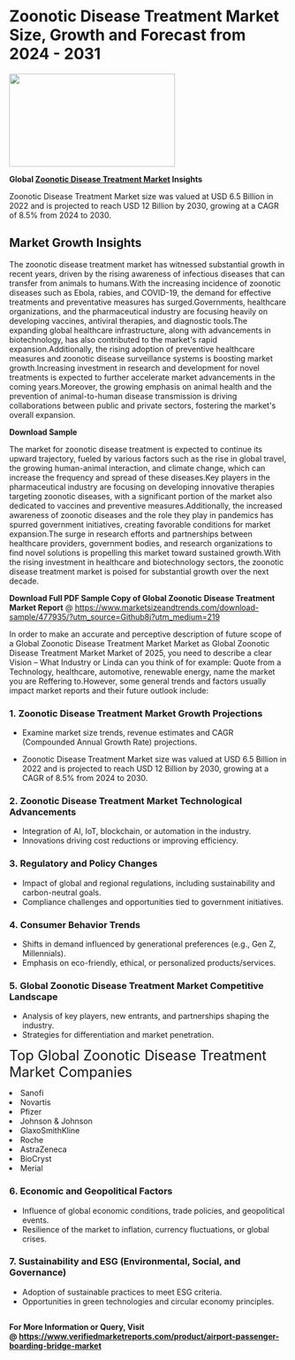 <H1>Zoonotic Disease Treatment Market Size, Growth and Forecast from 2024 - 2031</H1><img class="aligncenter size-medium wp-image-584254" src="https://thirdeyenews.in/wp-content/uploads/2024/09/Global-Market-Research-300x168.jpeg" alt="" width="300" height="168" /><p><strong>Global&nbsp;<a href="https://www.marketsizeandtrends.com/download-sample/477935/?utm_source=Github8j?utm_medium=219">Zoonotic Disease Treatment Market</a> Insights</strong></p><p>Zoonotic Disease Treatment Market size was valued at USD 6.5 Billion in 2022 and is projected to reach USD 12 Billion by 2030, growing at a CAGR of 8.5% from 2024 to 2030.</p><p><h2>Market Growth Insights</h2> <p>The zoonotic disease treatment market has witnessed substantial growth in recent years, driven by the rising awareness of infectious diseases that can transfer from animals to humans.With the increasing incidence of zoonotic diseases such as Ebola, rabies, and COVID-19, the demand for effective treatments and preventative measures has surged.Governments, healthcare organizations, and the pharmaceutical industry are focusing heavily on developing vaccines, antiviral therapies, and diagnostic tools.The expanding global healthcare infrastructure, along with advancements in biotechnology, has also contributed to the market's rapid expansion.Additionally, the rising adoption of preventive healthcare measures and zoonotic disease surveillance systems is boosting market growth.Increasing investment in research and development for novel treatments is expected to further accelerate market advancements in the coming years.Moreover, the growing emphasis on animal health and the prevention of animal-to-human disease transmission is driving collaborations between public and private sectors, fostering the market's overall expansion.</p> <p><strong>Download Sample</strong></p> <p>The market for zoonotic disease treatment is expected to continue its upward trajectory, fueled by various factors such as the rise in global travel, the growing human-animal interaction, and climate change, which can increase the frequency and spread of these diseases.Key players in the pharmaceutical industry are focusing on developing innovative therapies targeting zoonotic diseases, with a significant portion of the market also dedicated to vaccines and preventive measures.Additionally, the increased awareness of zoonotic diseases and the role they play in pandemics has spurred government initiatives, creating favorable conditions for market expansion.The surge in research efforts and partnerships between healthcare providers, government bodies, and research organizations to find novel solutions is propelling this market toward sustained growth.With the rising investment in healthcare and biotechnology sectors, the zoonotic disease treatment market is poised for substantial growth over the next decade.</p> <p><span class=""><strong>Download Full PDF Sample Copy of Global Zoonotic Disease Treatment Market Report</strong> @ <a href="https://www.marketsizeandtrends.com/download-sample/477935/?utm_source=Github8j?utm_medium=219" target="_blank">https://www.marketsizeandtrends.com/download-sample/477935/?utm_source=Github8j?utm_medium=219</a></span></p><p>In order to make an accurate and perceptive description of future scope of a Global&nbsp;Zoonotic Disease Treatment Market Market as Global&nbsp;Zoonotic Disease Treatment Market Market of 2025, you need to describe a clear Vision &ndash; What Industry or Linda can you think of for example: Quote from a Technology, healthcare, automotive, renewable energy, name the market you are Reffering to.However, some general trends and factors usually impact market reports and their future outlook include:</p><h3>1.&nbsp;<strong>Zoonotic Disease Treatment Market Growth Projections</strong></h3><ul><li>Examine market size trends, revenue estimates and CAGR (Compounded Annual Growth Rate) projections.</li><li><p>Zoonotic Disease Treatment Market size was valued at USD 6.5 Billion in 2022 and is projected to reach USD 12 Billion by 2030, growing at a CAGR of 8.5% from 2024 to 2030.</p></li></ul><h3>2.&nbsp;<strong>Zoonotic Disease Treatment Market Technological Advancements</strong></h3><ul><li>Integration of AI, IoT, blockchain, or automation in the industry.</li><li>Innovations driving cost reductions or improving efficiency.</li></ul><h3>3.&nbsp;<strong>Regulatory and Policy Changes</strong></h3><ul><li>Impact of global and regional regulations, including sustainability and carbon-neutral goals.</li><li>Compliance challenges and opportunities tied to government initiatives.</li></ul><h3>4.&nbsp;<strong>Consumer Behavior Trends</strong></h3><ul><li>Shifts in demand influenced by generational preferences (e.g., Gen Z, Millennials).</li><li>Emphasis on eco-friendly, ethical, or personalized products/services.</li></ul><h3>5.&nbsp;<strong>Global Zoonotic Disease Treatment Market Competitive Landscape</strong></h3><ul><li>Analysis of key players, new entrants, and partnerships shaping the industry.</li><li>Strategies for differentiation and market penetration.</li></ul><p data-pm-slice="1 1 []"><span style="color: inherit; font-family: inherit; font-size: 25px;">Top Global Zoonotic Disease Treatment Market Companies</span></p><div class="" data-test-id=""><p><li>Sanofi</li><li> Novartis</li><li> Pfizer</li><li> Johnson & Johnson</li><li> GlaxoSmithKline</li><li> Roche</li><li> AstraZeneca</li><li> BioCryst</li><li> Merial</li></p></div><h3>6.&nbsp;<strong>Economic and Geopolitical Factors</strong></h3><ul><li>Influence of global economic conditions, trade policies, and geopolitical events.</li><li>Resilience of the market to inflation, currency fluctuations, or global crises.</li></ul><h3>7.&nbsp;<strong>Sustainability and ESG (Environmental, Social, and Governance)</strong></h3><ul><li>Adoption of sustainable practices to meet ESG criteria.</li><li>Opportunities in green technologies and circular economy principles.</li></ul><h2><strong style="font-size: 14px;">For More Information or Query, Visit @&nbsp;</strong><a style="background-color: #ffffff; font-size: 14px;" href="https://www.marketsizeandtrends.com/report/zoonotic-disease-treatment-market/" target="_blank">https://www.verifiedmarketreports.com/product/airport-passenger-boarding-bridge-market</a></h2>
